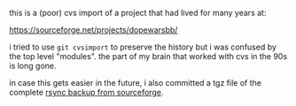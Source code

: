 this is a (poor) cvs import of a project that had lived for many years at:

https://sourceforge.net/projects/dopewarsbb/

i tried to use `git cvsimport` to preserve the history but i was
confused by the top level "modules". the part of my brain that worked
with cvs in the 90s is long gone.

in case this gets easier in the future, i also committed a tgz file of
the complete [rsync backup from
sourceforge](rsync-archive/sourceforge-cvs-rsync-backup.tgz).


